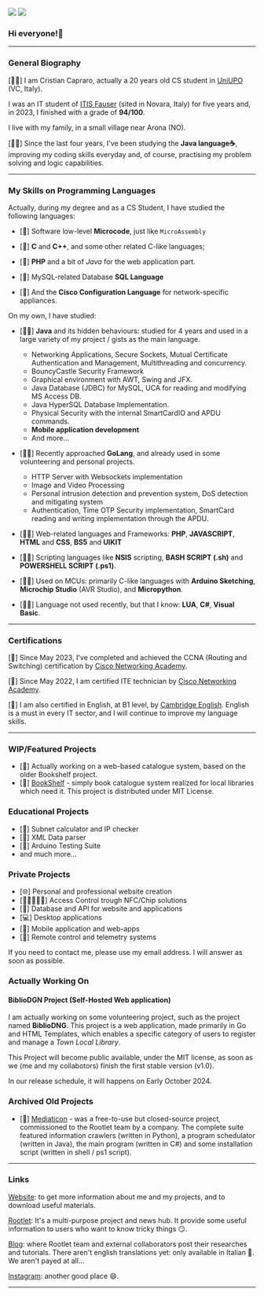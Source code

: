<!-- Profile Badges -->
[![](https://img.shields.io/github/followers/cristiancrazy?style=social)](https://github.com/cristiancrazy)
[![](https://komarev.com/ghpvc/?username=cristiancrazy&style=flat&color=red)](https://github.com/cristiancrazy)
<!-- General Informations Here -->
### Hi everyone!👋

---------------------------------------------------------------------------------------------------------------
### General Biography
[🤷‍♂️] I am Cristian Capraro, actually a 20 years old CS student in [UniUPO](https://disit.uniupo.it/it) (VC, Italy).

I was an IT student of [ITIS Fauser](https://www.fauser.edu) (sited in Novara, Italy) for five years and, in 2023, I finished with a grade of **94/100**. 

I live with my family, in a small village near Arona (NO).

[👨‍💻] Since the last four years, I've been studying the **Java language☕**, improving my coding skills everyday and, of course, practising my problem solving and logic capabilities.

---------------------------------------------------------------------------------------------------------------
<!-- Languages Here -->
### My Skills on Programming Languages 

Actually, during my degree and as a CS Student, I have studied the following languages:

- [📖] Software low-level **Microcode**,  just like `MicroAssembly`

- [📖] **C** and **C++**, and some other related C-like languages;

- [📖] **PHP** and a bit of *Java* for the web application part.

- [📖] MySQL-related Database **SQL Language**

- [📖] And the **Cisco Configuration Language** for network-specific appliances.

On my own, I have studied:

- [👨‍💻] **Java** and its hidden behaviours: studied for 4 years and used in a large variety of my project / gists as the main language.
  - Networking Applications, Secure Sockets, Mutual Certificate Authentication and Management, Multithreading and concurrency.
  - BouncyCastle Security Framework
  - Graphical environment with AWT, Swing and JFX.
  - Java Database (JDBC) for MySQL, UCA for reading and modifying MS Access DB.
  - Java HyperSQL Database Implementation.
  - Physical Security with the internal SmartCardIO and APDU commands.
  - **Mobile application development**
  - And more...

- [👨‍💻] Recently approached **GoLang**, and already used in some volunteering and personal projects.
  - HTTP Server with Websockets implementation
  - Image and Video Processing
  - Personal intrusion detection and prevention system, DoS detection and mitigating system
  - Authentication, Time OTP Security implementation, SmartCard reading and writing implementation through the APDU.

- [👨‍💻] Web-related languages and Frameworks: **PHP**, **JAVASCRIPT**, **HTML** and **CSS**, **BS5** and **UIKIT**

- [👨‍💻] Scripting languages like **NSIS** scripting, **BASH SCRIPT (.sh)** and **POWERSHELL SCRIPT (.ps1)**.

- [👨‍💻] Used on MCUs: primarily C-like languages with **Arduino Sketching**, **Microchip Studio** (AVR Studio),
  and **Micropython**. 

- [👨‍💻] Language not used recently, but that I know: **LUA**, **C#**, **Visual Basic**.

---------------------------------------------------------------------------------------------------------------
<!-- Certifications Here -->
### Certifications

[📖] Since May 2023, I've completed and achieved the CCNA (Routing and Switching) certification by [Cisco Networking Academy](https://www.netacad.com/).

[📖] Since May 2022, I am certified ITE technician by [Cisco Networking Academy](https://www.netacad.com/).

[📖] I am also certified in English, at B1 level, by [Cambridge English](https://www.cambridgeenglish.org/). English is a must in every IT sector, and I will continue to improve my language skills.

---------------------------------------------------------------------------------------------------------------
<!-- Main projects informations here -->
### WIP/Featured Projects

- [🔭] Actually working on a web-based catalogue system, based on the older Bookshelf project.
- [🔭] [BookShelf](https://bookshelf.rootlet.it) - simply book catalogue system realized for local libraries which need it.
This project is distributed under MIT License.

### Educational Projects

- [🔭] Subnet calculator and IP checker
- [🔭] XML Data parser
- [🔭] Arduino Testing Suite
- and much more...

### Private Projects

- [🌐] Personal and professional website creation
- [👨🏻‍🤝‍👨🏻] Access Control trough NFC/Chip solutions
- [🔎] Database and API for website and applications
- [💻] Desktop applications 
- [📲] Mobile application and web-apps
- [🔐] Remote control and telemetry systems

If you need to contact me, please use my email address.
I will answer as soon as possible.

### Actually Working On

#### BiblioDGN Project (Self-Hosted Web application)

I am actually working on some volunteering project, such as the project named **BiblioDNG**.
This project is a web application, made primarily in Go and HTML Templates, which enables
a specific category of users to register and manage a *Town Local Library*.

This Project will become public available, under the MIT license, 
as soon as we (me and my collabotors) finish the first stable version (v1.0).

In our release schedule, it will happens on Early October 2024.

### Archived Old Projects
- [🔭] [Mediaticon](https://mediaticon.rootlet.it) - was a free-to-use but closed-source project, commissioned
to the Rootlet team by a company. 
The complete suite featured information crawlers (written in Python), a program schedulator
(written in Java), the main program (written in C#) and some installation script (written in shell / ps1 script).

-----------------------------------------------------------------------------------------------------------------
<!-- Links to external websites and social platforms -->
### Links

[Website](https://me.cristiancrazy.it): to get more information about me and my projects, and to download useful materials.

[Rootlet](https://rootlet.it): It's a multi-purpose project and news hub. It provide some useful information to users who want to 
know tricky things 😏.

[Blog](https://blog.rootlet.it): where Rootlet team and external collaborators post their researches and tutorials.
There aren't english translations yet: only available in Italian 🍕. We aren't payed at all...

[Instagram](https://instagram.com/it.cristiancrazy): another good place 😄.

---------------------------------------------------------------------------------------------------------------
